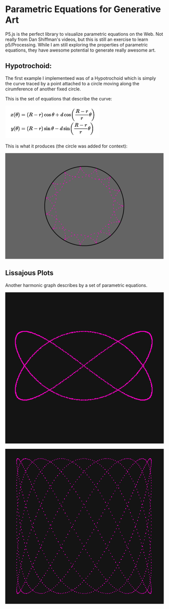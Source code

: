 # Parametric Equations for Generative Art

P5.js is the perfect library to visualize parametric equations on the Web. Not really from Dan Shiffman's videos, but this is still an exercise to learn p5/Processing. While I am still exploring the properties of parametric equations, they have awesome potential to generate really awesome art.

## Hypotrochoid:
The first example I implementeed was of a Hypotrochoid which is simply the curve traced by a point attached to a circle moving along the cirumference of another fixed circle.

This is the set of equations that describe the curve:

![Parametric Equations](Hypotrochoid/HypotrochoidEquations.PNG)

This is what it produces (the circle was added for context):

![Hypotrochoid](Hypotrochoid/Hypotrochoid.PNG)

## Lissajous Plots

Another harmonic graph describes by a set of parametric equations.

![Lissajous1](Lissajous/LissajousClassic.PNG)

![Lissajous2](Lissajous/LissajousSquare.PNG)